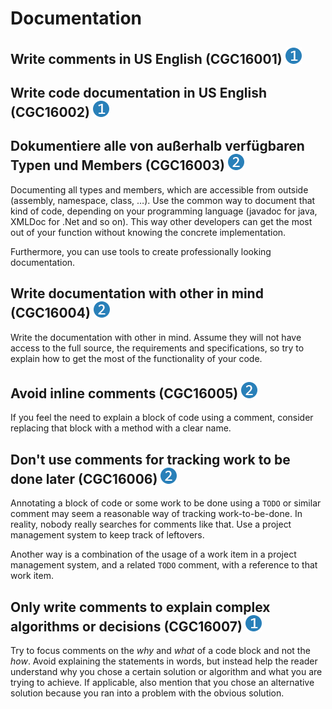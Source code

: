# Documentation

## Write comments in US English (CGC16001) <img src="/img/1.png" alt="recommendation level 1" />

## Write code documentation in US English (CGC16002) <img src="/img/1.png" alt="recommendation level 1" />

## Dokumentiere alle von außerhalb verfügbaren Typen und Members (CGC16003) <img src="/img/2.png" alt="recommendation level 2" />
Documenting all types and members, which are accessible from outside (assembly,
namespace, class, …). Use the common way to document that kind of code,
depending on your programming language (javadoc for java, XMLDoc for .Net and so
on). This way other developers can get the most out of your function without
knowing the concrete implementation.

Furthermore, you can use tools to create professionally looking documentation.

## Write documentation with other in mind (CGC16004) <img src="/img/2.png" alt="recommendation level 2" />
Write the documentation with other in mind. Assume they will not have access to
the full source, the requirements and specifications, so try to explain how to
get the most of the functionality of your code.

## Avoid inline comments (CGC16005) <img src="/img/2.png" alt="recommendation level 2" />
If you feel the need to explain a block of code using a comment, consider
replacing that block with a method with a clear name.

## Don't use comments for tracking work to be done later (CGC16006) <img src="/img/2.png" alt="recommendation level 2" />
Annotating a block of code or some work to be done using a `TODO` or similar
comment may seem a reasonable way of tracking work-to-be-done. In reality,
nobody really searches for comments like that. Use a project management system
to keep track of leftovers.

Another way is a combination of the usage of a work item in a project management
system, and a related `TODO` comment, with a reference to that work item.

## Only write comments to explain complex algorithms or decisions (CGC16007) <img src="/img/1.png" alt="recommendation level 1" />
Try to focus comments on the *why* and *what* of a code block and not the *how*.
Avoid explaining the statements in words, but instead help the reader understand
why you chose a certain solution or algorithm and what you are trying to
achieve. If applicable, also mention that you chose an alternative solution
because you ran into a problem with the obvious solution.
